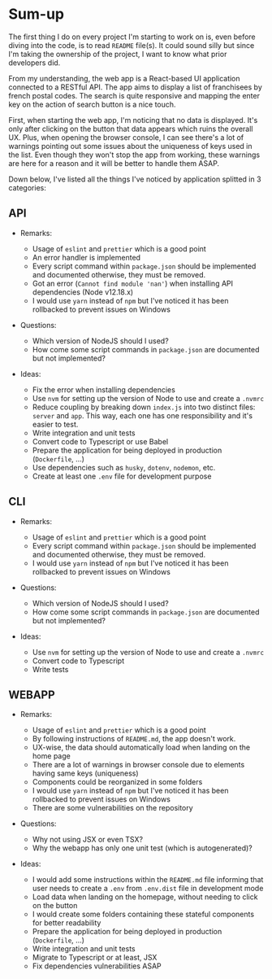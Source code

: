 # Sum-up

The first thing I do on every project I'm starting to work on is, even before diving into the code, is to read  `README` file(s). It could sound silly but since I'm taking the ownership of the project, I want to know what prior developers did.

From my understanding, the web app is a React-based UI application connected to a RESTful API. The app aims to display a list of franchisees by french postal codes. The search is quite responsive and mapping the enter key on the action of search button is a nice touch.

First, when starting the web app, I'm noticing that no data is displayed. It's only after clicking on the button that data appears which ruins the overall UX. Plus, when opening the browser console, I can see there's a lot of warnings pointing out some issues about the uniqueness of keys used in the list. Even though they won't stop the app from working, these warnings are here for a reason and it will be better to handle them ASAP.

Down below, I've listed all the things I've noticed by application splitted in 3 categories:

## API

- Remarks:
    - Usage of `eslint` and `prettier` which is a good point
    - An error handler is implemented
    - Every script command within `package.json` should be implemented and documented otherwise, they must be removed.
    - Got an error (`Cannot find module 'nan'`) when installing API dependencies (Node v12.18.x)
    - I would use `yarn` instead of `npm` but I've noticed it has been rollbacked to prevent issues on Windows

- Questions:
    - Which version of NodeJS should I used?
    - How come some script commands in `package.json` are documented but not implemented?

- Ideas:
    - Fix the error when installing dependencies
    - Use `nvm` for setting up the version of Node to use and create a `.nvmrc`
    - Reduce coupling by breaking down `index.js` into two distinct files: `server` and `app`. This way, each one has one responsibility and it's easier to test.
    - Write integration and unit tests
    - Convert code to Typescript or use Babel
    - Prepare the application for being deployed in production (`Dockerfile`, ...)
    - Use dependencies such as `husky`, `dotenv`, `nodemon`, etc.
    - Create at least one `.env` file for development purpose

## CLI

- Remarks:
    - Usage of `eslint` and `prettier` which is a good point
    - Every script command within `package.json` should be implemented and documented otherwise, they must be removed.
    - I would use `yarn` instead of `npm` but I've noticed it has been rollbacked to prevent issues on Windows

- Questions:
    - Which version of NodeJS should I used?
    - How come some script commands in `package.json` are documented but not implemented?

- Ideas:
    - Use `nvm` for setting up the version of Node to use and create a `.nvmrc`
    - Convert code to Typescript
    - Write tests

## WEBAPP

- Remarks:
    - Usage of `eslint` and `prettier` which is a good point
    - By following instructions of `README.md`, the app doesn't work.
    - UX-wise, the data should automatically load when landing on the home page
    - There are a lot of warnings in browser console due to elements having same keys (uniqueness)
    - Components could be reorganized in some folders
    - I would use `yarn` instead of `npm` but I've noticed it has been rollbacked to prevent issues on Windows
    - There are some vulnerabilities on the repository

- Questions:
    - Why not using JSX or even TSX?
    - Why the webapp has only one unit test (which is autogenerated)?

- Ideas:
    - I would add some instructions within the `README.md` file informing that user needs to create a `.env` from `.env.dist` file in development mode
    - Load data when landing on the homepage, without needing to click on the button
    - I would create some folders containing these stateful components for better readability
    - Prepare the application for being deployed in production (`Dockerfile`, ...)
    - Write integration and unit tests
    - Migrate to Typescript or at least, JSX
    - Fix dependencies vulnerabilities ASAP
